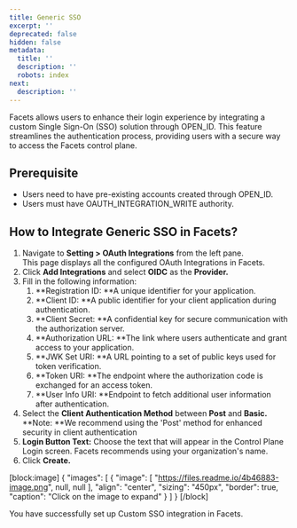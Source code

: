 ```yaml
---
title: Generic SSO
excerpt: ''
deprecated: false
hidden: false
metadata:
  title: ''
  description: ''
  robots: index
next:
  description: ''
---
```

Facets allows users to enhance their login experience by integrating a custom Single Sign-On (SSO) solution through OPEN_ID. This feature streamlines the authentication process, providing users with a secure way to access the Facets control plane.

## Prerequisite

- Users need to have pre-existing accounts created through OPEN_ID.
- Users must have OAUTH_INTEGRATION_WRITE authority.

## How to Integrate Generic SSO in Facets?

1. Navigate to **Setting > OAuth Integrations** from the left pane.  
   This page displays all the configured OAuth Integrations in Facets.
2. Click **Add Integrations** and select **OIDC** as the **Provider.**
3. Fill in the following information:
   1. **Registration ID: **A unique identifier for your application.
   2. **Client ID: **A public identifier for your client application during authentication.
   3. **Client Secret: **A confidential key for secure communication with the authorization server.
   4. **Authorization URL: **The link where users authenticate and grant access to your application.
   5. **JWK Set URI: **A URL pointing to a set of public keys used for token verification.
   6. **Token URI: **The endpoint where the authorization code is exchanged for an access token.
   7. **User Info URI: **Endpoint to fetch additional user information after authentication.
4. Select the **Client Authentication Method** between **Post** and **Basic.**  
   **Note: **We recommend using the 'Post' method for enhanced security in client authentication
5. **Login Button Text:** Choose the text that will appear in the Control Plane Login screen. Facets recommends using your organization's name. 
6. Click **Create.**

[block:image]
{
  "images": [
    {
      "image": [
        "https://files.readme.io/4b46883-image.png",
        null,
        null
      ],
      "align": "center",
      "sizing": "450px",
      "border": true,
      "caption": "Click on the image to expand"
    }
  ]
}
[/block]


You have successfully set up Custom SSO integration in Facets.